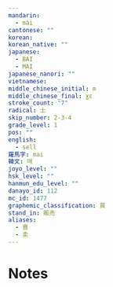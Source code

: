 ```yaml
---
mandarin:
  - mài
cantonese: ""
korean:
korean_native: ""
japanese:
  - BAI
  - MAI
japanese_nanori: ""
vietnamese:
middle_chinese_initial: m
middle_chinese_final: ɣɛ
stroke_count: "7"
radical: 士
skip_number: 2-3-4
grade_level: 1
pos: ""
english:
  - sell
羅馬字: mai
韓文: 매
joyo_level: ""
hsk_level: ""
hanmun_edu_level: ""
danayo_id: 112
mc_id: 1477
graphemic_classification: 買
stand_in: 販売
aliases:
  - 賣
  - 卖
---
```


# Notes
